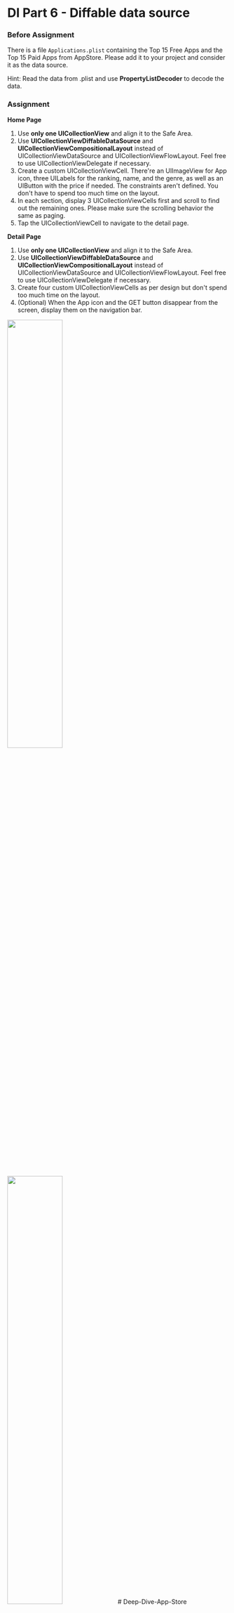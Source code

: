 # DI Part 6 - Diffable data source

### Before Assignment

There is a file `Applications.plist` containing the Top 15 Free Apps and the Top 15 Paid Apps from AppStore. Please add it to your project and consider it as the data source. 

Hint: Read the data from .plist and use **PropertyListDecoder** to decode the data.

### Assignment

**Home Page**

1. Use **only one UICollectionView** and align it to the Safe Area.
2. Use **UICollectionViewDiffableDataSource** and **UICollectionViewCompositionalLayout** instead of UICollectionViewDataSource and UICollectionViewFlowLayout. Feel free to use UICollectionViewDelegate if necessary.
3. Create a custom UICollectionViewCell. There're an UIImageView for App icon, three UILabels for the ranking, name, and the genre, as well as an UIButton with the price if needed. The constraints aren't defined. You don't have to spend too much time on the layout.
4. In each section, display 3 UICollectionViewCells first and scroll to find out the remaining ones. Please make sure the scrolling behavior the same as paging.
5. Tap the UICollectionViewCell to navigate to the detail page.

**Detail Page**

1. Use **only one UICollectionView** and align it to the Safe Area.
2. Use **UICollectionViewDiffableDataSource** and **UICollectionViewCompositionalLayout** instead of UICollectionViewDataSource and UICollectionViewFlowLayout. Feel free to use UICollectionViewDelegate if necessary.
3. Create four custom UICollectionViewCells as per design but don't spend too much time on the layout.
4. (Optional) When the App icon and the GET button disappear from the screen, display them on the navigation bar.

<img src="images/HomePage.gif" width=50%>
<img src="images/DetailPage.gif" width=50%># Deep-Dive-App-Store
